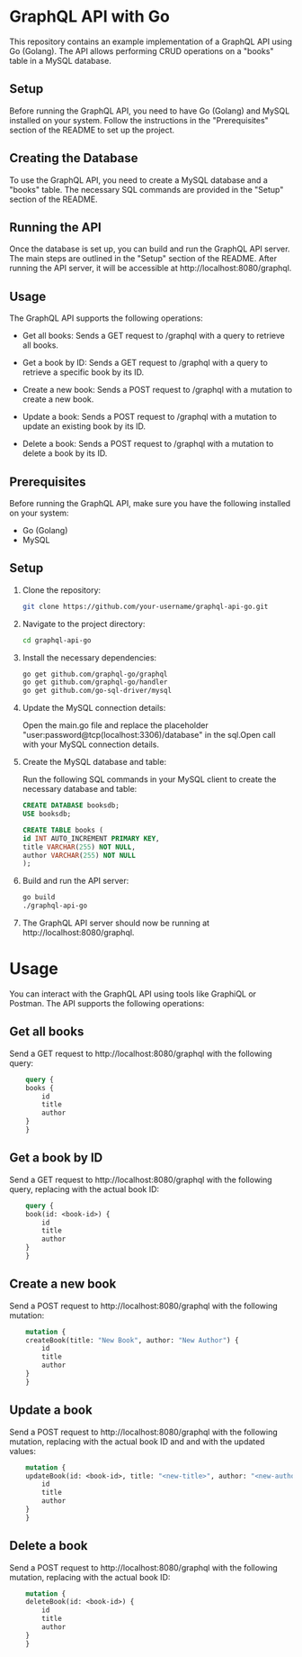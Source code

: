 # __GraphQL API with Go__
This repository contains an example implementation of a GraphQL API using Go (Golang). The API allows performing CRUD operations on a "books" table in a MySQL database.

## Setup
Before running the GraphQL API, you need to have Go (Golang) and MySQL installed on your system. Follow the instructions in the "Prerequisites" section of the README to set up the project.

## Creating the Database
To use the GraphQL API, you need to create a MySQL database and a "books" table. The necessary SQL commands are provided in the "Setup" section of the README.

## Running the API
Once the database is set up, you can build and run the GraphQL API server. The main steps are outlined in the "Setup" section of the README. After running the API server, it will be accessible at http://localhost:8080/graphql.

## Usage
The GraphQL API supports the following operations:

- Get all books: Sends a GET request to /graphql with a query to retrieve all books.

- Get a book by ID: Sends a GET request to /graphql with a query to retrieve a specific book by its ID.

- Create a new book: Sends a POST request to /graphql with a mutation to create a new book.

- Update a book: Sends a POST request to /graphql with a mutation to update an existing book by its ID.

- Delete a book: Sends a POST request to /graphql with a mutation to delete a book by its ID.

## Prerequisites

Before running the GraphQL API, make sure you have the following installed on your system:

- Go (Golang)
- MySQL

## Setup

1. Clone the repository:

   ```bash
   git clone https://github.com/your-username/graphql-api-go.git

2. Navigate to the project directory:

    ```bash
    cd graphql-api-go
3. Install the necessary dependencies:

    ```bash
    go get github.com/graphql-go/graphql
    go get github.com/graphql-go/handler
    go get github.com/go-sql-driver/mysql

4. Update the MySQL connection details:

    Open the main.go file and replace the placeholder "user:password@tcp(localhost:3306)/database" in the sql.Open call with your MySQL connection details.

5. Create the MySQL database and table:

    Run the following SQL commands in your MySQL client to create the necessary database and table:

    ```sql
    CREATE DATABASE booksdb;
    USE booksdb;

    CREATE TABLE books (
    id INT AUTO_INCREMENT PRIMARY KEY,
    title VARCHAR(255) NOT NULL,
    author VARCHAR(255) NOT NULL
    );

6. Build and run the API server:

    ```bash
    go build
    ./graphql-api-go

7. The GraphQL API server should now be running at http://localhost:8080/graphql.

# Usage
You can interact with the GraphQL API using tools like GraphiQL or Postman. The API supports the following operations:

## Get all books
Send a GET request to http://localhost:8080/graphql with the following query:


```graphql
    query {
    books {
        id
        title
        author
    }
    }
```

## Get a book by ID
Send a GET request to http://localhost:8080/graphql with the following query, replacing <book-id> with the actual book ID:


```graphql
    query {
    book(id: <book-id>) {
        id
        title
        author
    }
    }
```

## Create a new book
Send a POST request to http://localhost:8080/graphql with the following mutation:

```graphql
    mutation {
    createBook(title: "New Book", author: "New Author") {
        id
        title
        author
    }
    }
```

## Update a book
Send a POST request to http://localhost:8080/graphql with the following mutation, replacing <book-id> with the actual book ID and <new-title> and <new-author> with the updated values:

```graphql
    mutation {
    updateBook(id: <book-id>, title: "<new-title>", author: "<new-author>") {
        id
        title
        author
    }
    }
```

## Delete a book
Send a POST request to http://localhost:8080/graphql with the following mutation, replacing <book-id> with the actual book ID:

```graphql
    mutation {
    deleteBook(id: <book-id>) {
        id
        title
        author
    }
    }
```